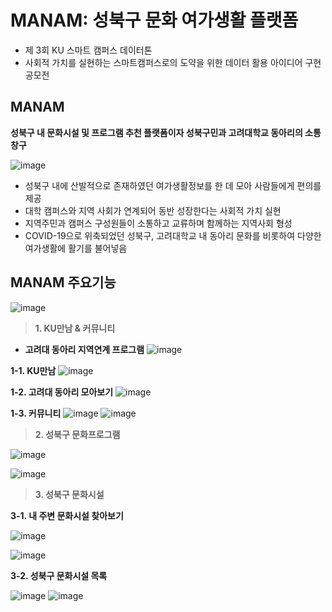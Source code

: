 MANAM: 성북구 문화 여가생활 플랫폼
====================================   

* 제 3회 KU 스마트 캠퍼스 데이터톤
* 사회적 가치를 실현하는 스마트캠퍼스로의 도약을 위한 데이터 활용 아이디어 구현 공모전

MANAM
--------
**성북구 내 문화시설 및 프로그램 추천 플랫폼이자 성북구민과 고려대학교 동아리의 소통창구**

![image](https://github.com/dododadadada/manam/assets/98035735/ad04c8c6-db58-4652-94c9-143ef95d5463)

* 성북구 내에 산발적으로 존재하였던 여가생활정보를 한 데 모아 사람들에게 편의를 제공
* 대학 캠퍼스와 지역 사회가 연계되어 동반 성장한다는 사회적 가치 실현
* 지역주민과 캠퍼스 구성원들이 소통하고 교류하며 함께하는 지역사회 형성
* COVID-19으로 위축되었던 성북구, 고려대학교 내 동아리 문화를 비롯하여 다양한 여가생활에 활기를 불어넣음


MANAM 주요기능
----------
![image](https://github.com/dododadadada/manam/assets/98035735/55efbde9-1c01-4d81-820d-15053ec25c83)


> **1. KU만남 & 커뮤니티**
* **고려대 동아리 지역연계 프로그램**
![image](https://github.com/dododadadada/manam/assets/98035735/b5862b28-d9dc-4865-8ae9-4ed38e05b416)

**1-1. KU만남**
![image](https://github.com/dododadadada/manam/assets/98035735/7879a040-060e-4833-8299-27ee19bb451a)

**1-2. 고려대 동아리 모아보기**
![image](https://github.com/dododadadada/manam/assets/98035735/aead181f-c7c5-4190-9851-515d82ca5502)

**1-3. 커뮤니티**
![image](https://github.com/dododadadada/manam/assets/98035735/d7de3272-dfe2-49ec-a89a-f42da4e0d3a5)
![image](https://github.com/dododadadada/manam/assets/98035735/bdc60173-672c-41cd-bb0e-83eeb2251dd6)


> **2. 성북구 문화프로그램**

![image](https://github.com/dododadadada/manam/assets/98035735/7be8d87f-013d-4a3d-8c12-9a203d885006)

![image](https://github.com/dododadadada/manam/assets/98035735/35e451b1-67a4-4411-9979-21d94db6bb56)


> **3. 성북구 문화시설**

**3-1. 내 주변 문화시설 찾아보기**

![image](https://github.com/dododadadada/manam/assets/98035735/04269690-ac97-4a0a-9650-321cf3152f2a)

![image](https://github.com/dododadadada/manam/assets/98035735/b33ffee6-6da1-4998-984b-d29afee7a9e1)

**3-2. 성북구 문화시설 목록**

![image](https://github.com/dododadadada/manam/assets/98035735/7c74a3bb-9e2e-4734-a7cf-21e68e36b5e1)
![image](https://github.com/dododadadada/manam/assets/98035735/715ac033-d749-4afd-8a8b-9a365dd80eba)
